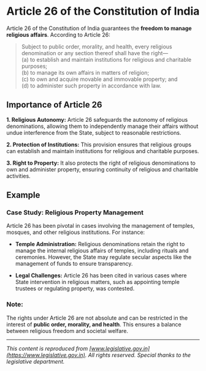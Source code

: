 # Article 26 of the Constitution of India

Article 26 of the Constitution of India guarantees the **freedom to manage religious affairs**. According to Article 26:

> Subject to public order, morality, and health, every religious denomination or any section thereof shall have the right—  
> (a) to establish and maintain institutions for religious and charitable purposes;  
> (b) to manage its own affairs in matters of religion;  
> (c) to own and acquire movable and immovable property; and  
> (d) to administer such property in accordance with law.

## Importance of Article 26

**1. Religious Autonomy:** Article 26 safeguards the autonomy of religious denominations, allowing them to independently manage their affairs without undue interference from the State, subject to reasonable restrictions.

**2. Protection of Institutions:** This provision ensures that religious groups can establish and maintain institutions for religious and charitable purposes.

**3. Right to Property:** It also protects the right of religious denominations to own and administer property, ensuring continuity of religious and charitable activities.

## Example

### Case Study: **Religious Property Management**

Article 26 has been pivotal in cases involving the management of temples, mosques, and other religious institutions. For instance:

* **Temple Administration:** Religious denominations retain the right to manage the internal religious affairs of temples, including rituals and ceremonies. However, the State may regulate secular aspects like the management of funds to ensure transparency.

* **Legal Challenges:** Article 26 has been cited in various cases where State intervention in religious matters, such as appointing temple trustees or regulating property, was contested.

### Note:

The rights under Article 26 are not absolute and can be restricted in the interest of **public order, morality, and health**. This ensures a balance between religious freedom and societal welfare.

---

*This content is reproduced from [www.legislative.gov.in](https://www.legislative.gov.in). All rights reserved. Special thanks to the legislative department.*
